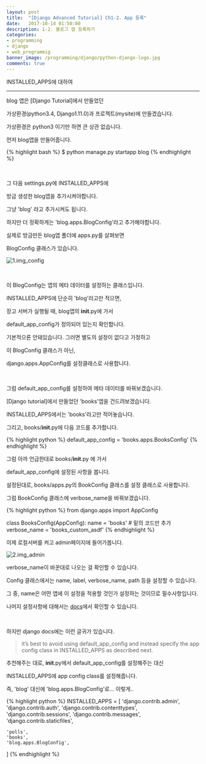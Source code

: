 ```yaml
---
layout: post
title:  "[Django Advanced Tutorial] Ch1-2. App 등록"
date:   2017-10-14 01:50:00
description: 1-2. 블로그 앱 등록하기
categories:
- programming
- django
- web_programmig
banner_image: /programming/django/python-django-logo.jpg
comments: true
---
```


INSTALLED_APPS에 대하여

---

blog 앱은 [Django Tutorial]에서 만들었던

가상환경(python3.4, Django1.11.0)과 프로젝트(mysite)에 만들겠습니다.

가상환경은 python3 이기만 하면 큰 상관 없습니다.

먼저 blog앱을 만들어줍니다.

{% highlight bash %}
$ python manage.py startapp blog
{% endhighlight %}

<br>

그 다음 settings.py에 INSTALLED_APPS에

방금 생성한 blog앱을 추가시켜야합니다.

그냥 'blog' 라고 추가시켜도 됩니다.

하지만 더 정확하게는 'blog.apps.BlogConfig'라고 추가해야합니다.

실제로 방금만든 blog앱 폴더에 apps.py를 살펴보면

BlogConfig 클래스가 있습니다.

![1.img_config](https://lh3.googleusercontent.com/Qk6wNWu9NeqfdXzUpRR8peWfxpQg1Ek5PpQ9Q6GluWqMzC60zqOGRqhcFBO-SrIareQNFzMc0CqN9gXiD8QWZtrldw4gWPt9T-r5XtNLoRF8CazpdKEFw8-kEvyCk1sHCN-yg8yViwvPIqMRihD-eXlRI5nYh9ItFcXuDxz3hlHRiyBC6qvDCSvYqGdpkjj4ekf_6tsxj6nym1PzmRZt41NzOTjh208XzRwVIXiyGRPx-eHWDTroJ06LNteYchQBDGtjTPeBQzlvgzVecmdWYsYjjH2Jq5hryFuoS2FMyGDNVBHcHXipdmlg70eeJ3gZG80bdXZ1B8PN43CH5mF8p1XGH5o4VN6vSfVawFahXXfzuO_2ykcIYuFsTlrggnAvS3d_HrUTs9QFLemaCNJlSGVnIz__0_TYBEvz3Y5miPyNc1kWCX6vfB9-Zyn1oEc3PiPVUxUe4iUOeZQ_6Sg8D-evQ_4_7k1LakRywpXKdyBj0G8B_AgT5Z2juzqIPaOz99-OqMsP1fhIJzPdQSvhlxaNc-1X-YUs2y4iI-AVEHzqErD6ZhjXoseuzSx8Kdnb6ha_IJ9eogCcqgTkTwW-TfV6uH1A35cb3mOCazF41Q=w1272-h454-no)

<br>

이 BlogConfig는 앱의 메타 데이터를 설정하는 클래스입니다.

INSTALLED_APPS에 단순히 'blog'라고만 적으면,

장고 서버가 실행될 때, blog앱의 <u>__</u>init<u>__</u>.py에 가서

default_app_config가 정의되어 있는지 확인합니다.

기본적으론 안돼있습니다. 그러면 별도의 설정이 없다고 가정하고

이 BlogConfig 클래스가 아닌,

django.apps.AppConfig를 설정클래스로 사용합니다.

<br>

그럼 default_app_config를 설정하여 메타 데이터를 바꿔보겠습니다.

[Django tutorial]에서 만들었던 'books'앱을 건드려보겠습니다.

INSTALLED_APPS에서는 'books'라고만 적어놓습니다.

그리고, books/<u>__</u>init<u>__</u>.py에 다음 코드를 추가합니다.

{% highlight python %}
default_app_config = 'books.apps.BooksConfig'
{% endhighlight %}

그럼 아까 언급한대로 books/<u>__</u>init<u>__</u>.py 에 가서

default_app_config에 설정된 사항을 봅니다.

설정된대로, books/apps.py의 BookConfig 클래스를 설정 클래스로 사용합니다.

그럼 BookConfig 클래스에 verbose_name을 바꿔보겠습니다.

{% highlight python %}
from django.apps import AppConfig


class BooksConfig(AppConfig):
    name = 'books'
    # 밑의 코드만 추가
    verbose_name = 'books_custom_asdf'
{% endhighlight %}

이제 로컬서버를 켜고 admin페이지에 들어가봅니다.

![2.img_admin](https://lh3.googleusercontent.com/og2n0jHx4AK4m2ksjZEjLFDpCG2JhQkn27qD40qjzlIWpXV-2xlyMwXNqWZeYRGZskKXAjS9DuBOgBdXJVVlF6aOaWRbW6dKlLEuDy4yp5UO8MHsgbfnpQiZrHLdCWZv8k_douBwD23kQ3K82BcVgI__W21Fkn6rggY_E2N4nM6h2Wa3K0R2nuW7gYt_u-zCPhv9B4K-aZUhVMN_9TMgN_HMstX_ftcJG4m1-PeO4idXHRGC5S1LSu1hRmuVJw49Q0Un8Q7EVOCC2B0Ygt3tT5XPMrpK0eTS8rWwvQ6L6_n1jGcGlZ8RudAH19YxjC30Ru_K8PCm8mR23pYAPJMFAJiR9YmJPUU4NL1vUYB6s_DLZzV_v8Zy8sqkGniivL5AU2C1vvQ-pXi3xsipM3XAM8xe7P1JJKYLV3OMub6QtAuHLNKlr40s90HyuF5IcVUMBwuY_g2GzIfWWTq-0GfZwgQnZufEAdYa81qL-ez_N-BRXp-X0FvfqbA8I5bIdrFHT9hYC-YLtkcIEM6Uc2ehH8kAyE7UsTahm3wXAhSPT2kBhkadrA_O3rEh-9dpbbPhMB84mw106d1Ghx_fm-f2xepkJk8Ml4EPuRtUDAXDhQ=w1354-h1056-no)

verbose_name이 바꾼대로 나오는 걸 확인할 수 있습니다.

Config 클래스에서는 name, label, verbose_name, path 등을 설정할 수 있습니다.

그 중, name은 어떤 앱에 이 설정을 적용할 것인가 설정하는 것이므로 필수사항입니다.

나머지 설정사항에 대해서는 [docs](https://docs.djangoproject.com/en/1.11/ref/applications/)에서 확인할 수 있습니다.

<br>

하지만 django docs에는 이런 글귀가 있습니다.

>it’s best to avoid using default_app_config and instead specify the app config class in INSTALLED_APPS as described next.

추천해주는 대로, <u>__</u>init<u>__</u>.py에서 default_app_config를 설정해주는 대신

INSTALLED_APPS에 app config class를 설정해줍니다.

즉, 'blog' 대신에 'blog.apps.BlogConfig'로... 이렇게..

{% highlight python %}
INSTALLED_APPS = [
    'django.contrib.admin',
    'django.contrib.auth',
    'django.contrib.contenttypes',
    'django.contrib.sessions',
    'django.contrib.messages',
    'django.contrib.staticfiles',

    'polls',
    'books',
    'blog.apps.BlogConfig',
]
{% endhighlight %}
